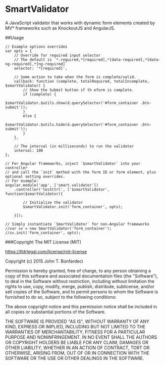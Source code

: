 # SmartValidator
A JavaScript validator that works with dynamic form elements created by MV* frameworks such as KnockoutJS and AngularJS.

##Usage
```
// Example options overrides
var opts = {
    // Override for required input selector
    // The default is `*.required,*[required],*[data-required],*[data-ng-required],*[ng-required]`
    selector: '*[required]',

    // Some action to take when the form is complete/valid.
    callback: function (complete, totalRequired, totalIncomplete, $smartValidator) {
        // Show the Submit button if th eform is complete.
        if (complete) {
            $smartValidator.$utils.show(d.querySelector('#form_container .btn-submit'));
        }
        else {
            $smartValidator.$utils.hide(d.querySelector('#form_container .btn-submit'));
        }
    },

    // The interval (in milliseconds) to run the validator
    interval: 100
};

// For Angular frameworks, inject `$smartValidator` into your controller 
// and call the `init` method with the form ID or form element, plus optional setting overrides.
// For example:
angular.module('app', ['smart.validator'])
    .controller('testCtrl', ['$smartValidator', function($smartValidator){
        
        // Initialize the validator
        $smartValidator.init('form_container', opts);
        
    }]);

// Simply instantiate `SmartValidator` for non-Angular frameworks
//var sv = new SmartValidator('form_container');
//sv.init('form_container', opts);
```


###Copyright
The MIT License (MIT)
    
<https://tldrlegal.com/license/mit-license>

Copyright (c) 2015 John T. Bonfardeci
     
Permission is hereby granted, free of charge, to any person obtaining a copy of this software and associated documentation files (the "Software"), to deal in the Software without restriction, including without limitation the rights to use, copy, modify, merge, publish, distribute, sublicense, and/or sell copies of the Software, and to permit persons to whom the Software is furnished to do so, subject to the following conditions:
 
The above copyright notice and this permission notice shall be included in all copies or substantial portions of the Software.

THE SOFTWARE IS PROVIDED "AS IS", WITHOUT WARRANTY OF ANY KIND, EXPRESS OR IMPLIED, INCLUDING BUT NOT LIMITED TO THE WARRANTIES OF MERCHANTABILITY, 
FITNESS FOR A PARTICULAR PURPOSE AND NONINFRINGEMENT. IN NO EVENT SHALL THE AUTHORS OR COPYRIGHT HOLDERS BE LIABLE FOR ANY CLAIM, DAMAGES OR OTHER 
LIABILITY, WHETHER IN AN ACTION OF CONTRACT, TORT OR OTHERWISE, ARISING FROM, OUT OF OR IN CONNECTION WITH THE SOFTWARE OR THE USE OR OTHER 
DEALINGS IN THE SOFTWARE.
